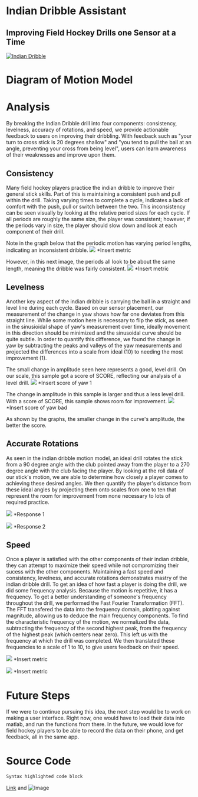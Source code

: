 # Indian Dribble Assistant
## Improving Field Hockey Drills one Sensor at a Time
[![Indian Dribble](https://img.youtube.com/vi/1vc94igXQo/0.jpg)](https://www.youtube.com/watch?v=-1vc94igXQo)
# Diagram of Motion Model 
# Analysis
By breaking the Indian Dribble drill into four components: consistency, levelness, accuracy of rotations, and speed, we provide actionable feedback to users on improving their dribbling.  With feedback such as "your turn to cross stick is 20 degrees shallow" and "you tend to pull the ball at an angle, preventing your cross from being level", users can learn awareness of their weaknesses and improve upon them.  

## Consistency
Many field hockey players practice the indian dribble to improve their general stick skills.  Part of this is maintaining a consistent push and pull within the drill. Taking varying times to complete a cycle, indicates a lack of comfort with the push, pull or switch between the two.  This inconsistency can be seen visually by looking at the relative period sizes for each cycle.  If all periods are roughly the same size, the player was consistent; however, if the periods vary in size, the player should slow down and look at each component of their drill.   

Note in the graph below that the periodic motion has varying period lengths, indicating an inconsistent dribble.
![](./grace_graph.png)
*Insert metric

However, in this next image, the periods all look to be about the same length, meaning the dribble was fairly consistent.
![](./grace_graph.png)
*Insert metric

## Levelness
Another key aspect of the indian dribble is carrying the ball in a straight and level line during each cycle.  Based on our sensor placement, our measurement of the change in yaw shows how far one deviates from this straight line.  While some motion here is necessary to flip the stick, as seen in the sinusioidal shape of yaw's measurement over time, ideally movement in this direction should be minimized and the sinusoidal curve should be quite subtle.  In order to quantify this difference, we found the change in yaw by subtracting the peaks and valleys of the yaw measurements and projected the differences into a scale from ideal (10) to needing the most improvement (1).  

The small change in amplitude seen here represents a good, level drill. On our scale, this sample got a score of SCORE, reflecting our analysis of a level drill. 
![](./grace_graph.png)
*Insert score of yaw 1

The change in amplitude in this sample is larger and thus a less level drill. With a score of SCORE, this sample shows room for improvement. 
![](./grace_graph.png)
*Insert score of yaw bad

As shown by the graphs, the smaller change in the curve's amplitude, the better the score.

## Accurate Rotations
As seen in the indian dribble motion model, an ideal drill rotates the stick from a 90 degree angle with the club pointed away from the player to a 270 degree angle with the club facing the player.  By looking at the roll data of our stick's motion, we are able to determine how closely a player comes to achieving these desired angles.  We then quantify the player's distance from these ideal angles by projecting them onto scales from one to ten that represent the room for improvement from none necessary to lots of required practice. 

![](./grace_graph.png)
*Response 1

![](./grace_graph.png)
*Response 2

## Speed
Once a player is satisfied with the other components of their indian dribble, they can attempt to maximize their speed while not compromizing their sucess with the other components.  Maintaining a fast speed and consistency, levelness, and accurate rotations demonstrates mastry of the indian dribble drill.  To get an idea of how fast a player is doing the drill, we did some frequency analysis.  Because the motion is repetitive, it has a frequency. To get a better understanding of someone's frequency throughout the drill, we performed the Fast Fourier Transformation (FFT). The FFT transfered the data into the frequency domain, plotting against magnitude, allowing us to deduce the main frequency components. To find the characteristic frequency of the motion, we normalized the data, subtracting the frequency of the second highest peak, from the frequency of the highest peak (which centers near zero). This left us with the frequency at which the drill was completed. We then translated these frequencies to a scale of 1 to 10, to give users feedback on their speed.

![](./grace_graph.png)
*Insert metric

![](./grace_graph.png)
*Insert metric

# Future Steps
If we were to continue pursuing this idea, the next step would be to work on making a user interface. Right now, one would have to load their data into matlab, and run the functions from there. In the future, we would love for field hockey players to be able to record the data on their phone, and get feedback, all in the same app.

# Source Code
```markdown
Syntax highlighted code block
```
[Link](url) and ![Image](src)

    
